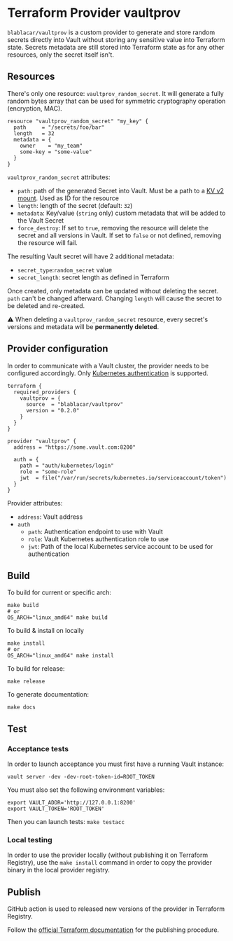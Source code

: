# Terraform Provider vaultprov

`blablacar/vaultprov` is a custom provider to generate and store random secrets directly into Vault without storing any
sensitive value into Terraform state. Secrets metadata are still stored into Terraform state as for any other resources,
only the secret itself isn't.

## Resources

There's only one resource: `vaultprov_random_secret`. It will generate a fully random bytes array that can be used for
symmetric cryptography operation (encryption, MAC).

```hcl
resource "vaultprov_random_secret" "my_key" {
  path     = "/secrets/foo/bar"
  length   = 32
  metadata = {
    owner    = "my_team"
    some-key = "some-value"
  }
}
```

`vaultprov_random_secret` attributes:

- `path`: path of the generated Secret into Vault. Must be a path to
  a [KV v2 mount](https://www.vaultproject.io/docs/secrets/kv/kv-v2). Used as ID for the resource
- `length`: length of the secret (default: `32`)
- `metadata`: Key/value (`string` only) custom metadata that will be added to the Vault Secret
- `force_destroy`: If set to `true`, removing the resource will delete the secret and all versions in Vault. If set
  to `false` or not defined, removing the resource will fail.

The resulting Vault secret will have 2 additional metadata:

- `secret_type`:`random_secret` value
- `secret_length`: secret length as defined in Terraform

Once created, only metadata can be updated without deleting the secret. `path` can't be changed afterward.
Changing `length` will cause the secret to be deleted and re-created.

:warning: When deleting a `vaultprov_random_secret` resource, every secret's versions and metadata will be **permanently
deleted**.

## Provider configuration

In order to communicate with a Vault cluster, the provider needs to be configured accordingly.
Only [Kubernetes authentication](https://www.vaultproject.io/docs/auth/kubernetes) is supported.

```hcl
terraform {
  required_providers {
    vaultprov = {
      source  = "blablacar/vaultprov"
      version = "0.2.0"
    }
  }
}

provider "vaultprov" {
  address = "https://some.vault.com:8200"

  auth = {
    path = "auth/kubernetes/login"
    role = "some-role"
    jwt  = file("/var/run/secrets/kubernetes.io/serviceaccount/token")
  }
}
```

Provider attributes:

- `address`: Vault address
- `auth`
    - `path`: Authentication endpoint to use with Vault
    - `role`: Vault Kubernetes authentication role to use
    - `jwt`: Path of the local Kubernetes service account to be used for authentication

## Build

To build for current or specific arch:

```shell
make build
# or
OS_ARCH="linux_amd64" make build
```

To build & install on locally

```shell
make install
# or
OS_ARCH="linux_amd64" make install
```

To build for release:

```shell
make release
```

To generate documentation:

```shell
make docs
```

## Test

### Acceptance tests

In order to launch acceptance you must first have a running Vault instance:

```shell
vault server -dev -dev-root-token-id=ROOT_TOKEN
```

You must also set the following environment variables:

```shell
export VAULT_ADDR='http://127.0.0.1:8200'
export VAULT_TOKEN='ROOT_TOKEN'
```

Then you can launch tests: `make testacc`

### Local testing

In order to use the provider locally (without publishing it on Terraform Registry), use the `make install` command in
order to copy the provider binary in the local provider registry.

## Publish

GitHub action is used to released new versions of the provider in Terraform Registry.

Follow the [official Terraform documentation](https://developer.hashicorp.com/terraform/registry/providers/publishing)
for the publishing procedure.

